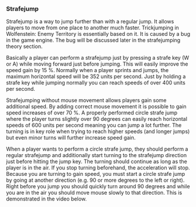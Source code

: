 ### Strafejump

Strafejump is a way to jump further than with a regular jump. It allows players to move from one place to another much faster. Trickjumping in Wolfenstein: Enemy Territory is essentially based on it. It is caused by a bug in the game engine. The bug will be discussed later in the strafejumping theory section.

Basically a player can perform a strafejump just by pressing a strafe key (W or A) while moving forward just before jumping. This will easily improve the speed gain by 15 %. Normally when a player sprints and jumps, the maximum horizontal speed will be 352 units per second. Just by holding a strafe key while jumping normally you can reach speeds of over 400 units per second.

Strafejumping without mouse movement allows players gain some additional speed. By adding correct mouse movement it is possible to gain speed increases of over 70 %. A properly performed circle strafe jump where the player turns slightly over 90 degrees can easily reach horizontal speeds of 600 units per second meaning you can jump a lot further. The turning is in key role when trying to reach higher speeds (and longer jumps) but even minor turns will further increase speed gain.

When a player wants to perform a circle strafe jump, they should perform a regular strafejump and additionally start turning to the strafejump direction just before hitting the jump key. The turning should continue as long as the player is in the air. If you stop turning beforehand, the acceleration will stop. Because you are turning to gain speed, you must start a circle strafe jump by going at another direction (e.g. 90 or more degrees to the left or right). Right before you jump you should quickly turn around 90 degrees and while you are in the air you should move mouse slowly to that direction. This is demonstrated in the video below.
